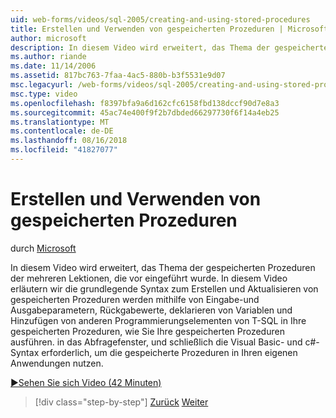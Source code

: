 ```yaml
---
uid: web-forms/videos/sql-2005/creating-and-using-stored-procedures
title: Erstellen und Verwenden von gespeicherten Prozeduren | Microsoft-Dokumentation
author: microsoft
description: In diesem Video wird erweitert, das Thema der gespeicherten Prozeduren der mehreren Lektionen, die vor eingeführt wurde. In diesem Video erläutern wir die grundlegende Syntax zum Erstellen und aktualisieren...
ms.author: riande
ms.date: 11/14/2006
ms.assetid: 817bc763-7faa-4ac5-880b-b3f5531e9d07
msc.legacyurl: /web-forms/videos/sql-2005/creating-and-using-stored-procedures
msc.type: video
ms.openlocfilehash: f8397bfa9a6d162cfc6158fbd138dccf90d7e8a3
ms.sourcegitcommit: 45ac74e400f9f2b7dbded66297730f6f14a4eb25
ms.translationtype: MT
ms.contentlocale: de-DE
ms.lasthandoff: 08/16/2018
ms.locfileid: "41827077"
---
```

<a name="creating-and-using-stored-procedures"></a>Erstellen und Verwenden von gespeicherten Prozeduren
====================
durch [Microsoft](https://github.com/microsoft)

In diesem Video wird erweitert, das Thema der gespeicherten Prozeduren der mehreren Lektionen, die vor eingeführt wurde. In diesem Video erläutern wir die grundlegende Syntax zum Erstellen und Aktualisieren von gespeicherten Prozeduren werden mithilfe von Eingabe-und Ausgabeparametern, Rückgabewerte, deklarieren von Variablen und Hinzufügen von anderen Programmierungselementen von T-SQL in Ihre gespeicherten Prozeduren, wie Sie Ihre gespeicherten Prozeduren ausführen. in das Abfragefenster, und schließlich die Visual Basic- und c#-Syntax erforderlich, um die gespeicherte Prozeduren in Ihren eigenen Anwendungen nutzen.

[&#9654;Sehen Sie sich Video (42 Minuten)](https://channel9.msdn.com/Blogs/ASP-NET-Site-Videos/creating-and-using-stored-procedures)

> [!div class="step-by-step"]
> [Zurück](building-and-customizing-reports-in-business-intelligence-development-studio.md)
> [Weiter](enabling-full-text-search-in-your-text-data.md)
